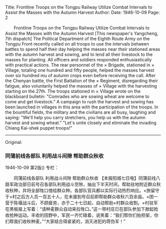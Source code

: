 Title: Frontline Troops on the Tongpu Railway Utilize Combat Intervals to Assist the Masses with the Autumn Harvest
Author:
Date: 1946-10-09
Page: 2

　　Frontline Troops on the Tongpu Railway
    Utilize Combat Intervals
    to Assist the Masses with the Autumn Harvest
    [This newspaper's Yangcheng, 7th dispatch] The Political Department of the Eighth Route Army on the Tongpu Front recently called on all troops to use the intervals between battles to spend half their day helping the masses near their stationed areas with the autumn harvest and sowing, and to lend all their livestock to the masses for planting. All officers and soldiers responded enthusiastically with practical actions. The rear personnel of the × Brigade, stationed in × Village, totaling one hundred and fifty people, helped the masses harvest over six hundred mu of autumn crops even before receiving the call. After the Chenyan battle, the First Battalion of the × Regiment, disregarding their fatigue, also voluntarily helped the masses of × Village with the harvesting starting on the 27th. The troops stationed in × Village wrote on the blackboard bulletin: "Comrades who are sowing wheat are welcome to come and get livestock." A campaign to rush the harvest and sowing has been launched in villages in this area with the participation of the troops. In the bountiful fields, the military and the civilians are all busy, laughing and saying: "We'll help you carry stretchers, you help us with the autumn harvest and sowing wheat." "Let's unite closely and eliminate the invading Chiang Kai-shek puppet troops!"



<hr /> 

Original: 


### 同蒲前线各部队  利用战斗间隙  帮助群众秋收

1946-10-09
第2版()
专栏：

　　同蒲前线各部队
    利用战斗间隙
    帮助群众秋收
    【本报阳城七日电】同蒲前线八路军政治部日前号召各部队利用战斗空隙，抽出下半天时间，帮助驻地附近群众秋收秋种，并将全部牲口借给群众种。各部队官兵都以实际行动热烈响应。×旅留守于×村之后方人员一百五十人，在未接到号召前即帮助群众收秋六百余亩。×团一营于陈堰战斗后，不顾疲劳，亦于二十七日起，自动帮助×村群众收割。×村驻军在黑板报上写着：“请种麦群众自动来拉牲口。”这一带村庄已在部队参加下掀起抢收抢种运动。丰收的田野中，军民一齐忙碌着，说笑着：“我们帮你们抬担架，你们帮我们收秋种麦。”“大家结合得紧紧的，消灭进犯的蒋伪军！”
